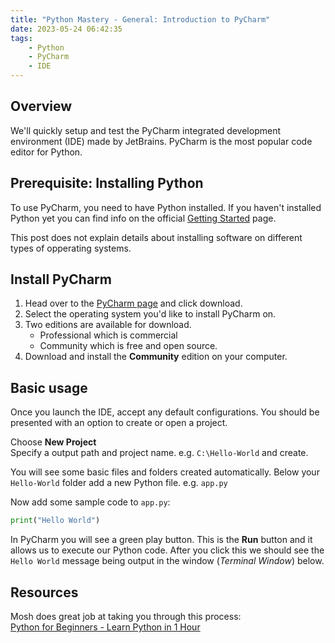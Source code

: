 ```yaml
---
title: "Python Mastery - General: Introduction to PyCharm"
date: 2023-05-24 06:42:35
tags:
    - Python
    - PyCharm
    - IDE
---
```


## Overview

We'll quickly setup and test the PyCharm integrated development environment (IDE) made by JetBrains. PyCharm is the most popular code editor for Python.

## Prerequisite: Installing Python

To use PyCharm, you need to have Python installed. If you haven't installed Python yet you can find info on the official [Getting Started](https://www.python.org/about/gettingstarted/) page.

This post does not explain details about installing software on different types of opperating systems.

## Install PyCharm

1. Head over to the [PyCharm page](https://www.jetbrains.com/pycharm) and click download.
2. Select the operating system you'd like to install PyCharm on.
3. Two editions are available for download.
    - Professional which is commercial
    - Community which is free and open source.
4. Download and install the **Community** edition on your computer.

## Basic usage

Once you launch the IDE, accept any default configurations. You should be presented with an option to create or open a project.

Choose **New Project**  
Specify a output path and project name. e.g. `C:\Hello-World` and create.  

You will see some basic files and folders created automatically. Below your `Hello-World` folder add a new Python file. e.g. `app.py`

Now add some sample code to `app.py`:
```python
print("Hello World")
```

In PyCharm you will see a green play button. This is the **Run** button and it allows us to execute our Python code.
After you click this we should see the `Hello World` message being output in the window (*Terminal Window*) below. 

## Resources

Mosh does great job at taking you through this process:  
[Python for Beginners - Learn Python in 1 Hour](https://youtu.be/kqtD5dpn9C8?t=129)